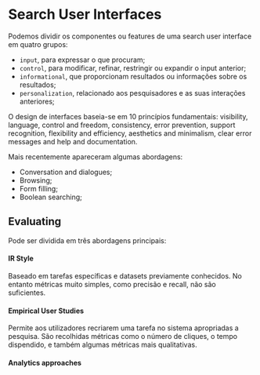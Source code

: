# Search User Interfaces

Podemos dividir os componentes ou features de uma search user interface em quatro grupos: 
- `input`, para expressar o que procuram;
- `control`, para modificar, refinar, restringir ou expandir o input anterior;
- `informational`, que proporcionam resultados ou informações sobre os resultados;
- `personalization`, relacionado aos pesquisadores e as suas interações anteriores;

O design de interfaces baseia-se em 10 princípios fundamentais: visibility, language, control and freedom, consistency, error prevention, support recognition, flexibility and efficiency, aesthetics and minimalism, clear error messages and help and documentation.

Mais recentemente apareceram algumas abordagens:

- Conversation and dialogues;
- Browsing;
- Form filling;
- Boolean searching;

## Evaluating

Pode ser dividida em três abordagens principais:

#### IR Style

Baseado em tarefas específicas e datasets previamente conhecidos. No entanto métricas muito simples, como precisão e recall, não são suficientes.

#### Empirical User Studies

Permite aos utilizadores recriarem uma tarefa no sistema apropriadas a pesquisa. São recolhidas métricas como o número de cliques, o tempo dispendido, e também algumas métricas mais qualitativas.

#### Analytics approaches

